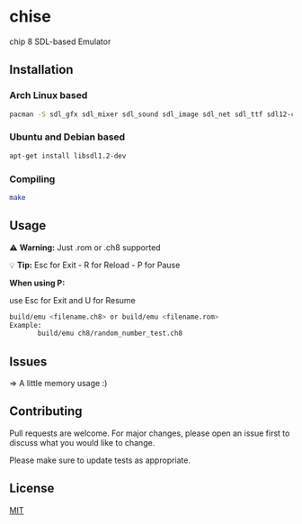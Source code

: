 # chise

chip 8 SDL-based Emulator

## Installation
### Arch Linux based
```bash
pacman -S sdl_gfx sdl_mixer sdl_sound sdl_image sdl_net sdl_ttf sdl12-compat
```
### Ubuntu  and Debian based
```bash
apt-get install libsdl1.2-dev
```
### Compiling
```bash
make
```
## Usage
:warning: **Warning:** Just .rom or .ch8 supported

:bulb: **Tip:** Esc for Exit - R for Reload - P for Pause

**When using P:**

use Esc for Exit and U for Resume
```bash
build/emu <filename.ch8> or build/emu <filename.rom>
Example:
       build/emu ch8/random_number_test.ch8
```
## Issues
=> A little memory usage :)
## Contributing
Pull requests are welcome. For major changes, please open an issue first to discuss what you would like to change.

Please make sure to update tests as appropriate.

## License
[MIT](https://choosealicense.com/licenses/mit/)
